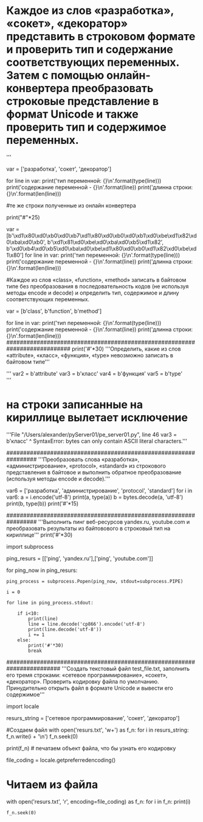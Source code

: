 # Каждое из слов «разработка», «сокет», «декоратор» представить в строковом формате и проверить тип и содержание соответствующих переменных. Затем с помощью онлайн-конвертера преобразовать строковые представление в формат Unicode и также проверить тип и содержимое переменных.
'''

var = ['разработка', 'сокет', 'декоратор']

for line in var:
    print('тип переменной: {}\n'.format(type(line)))
    print('содержание переменной - {}\n'.format(line))
    print('длинна строки: {}\n'.format(len(line)))

#те же строки полученные из онлайн конвертера

print("#"*25)

var = [b'\xd1\x80\xd0\xb0\xd0\xb7\xd1\x80\xd0\xb0\xd0\xb1\xd0\xbe\xd1\x82\xd0\xba\xd0\xb0',
       b'\xd1\x81\xd0\xbe\xd0\xba\xd0\xb5\xd1\x82',
       b'\xd0\xb4\xd0\xb5\xd0\xba\xd0\xbe\xd1\x80\xd0\xb0\xd1\x82\xd0\xbe\xd1\x80']
for line in var:
    print('тип переменной: {}\n'.format(type(line)))
    print('содержание переменной - {}\n'.format(line))
    print('длинна строки: {}\n'.format(len(line)))

#Каждое из слов «class», «function», «method» записать в байтовом типе
 без преобразования в последовательность кодов 
 (не используя методы encode и decode) и определить тип, содержимое и длину
  соответствующих переменных.

var = [b'class', b'function', b'method']

for line in var:
    print('тип переменной: {}\n'.format(type(line)))
    print('содержание переменной - {}\n'.format(line))
    print('длинна строки: {}\n'.format(len(line)))
###########################################################################
print('#'*30)
'''Определить, какие из слов «attribute», «класс», «функция», «type» 
невозможно записать в байтовом типе'''

'''
var2 = b'attribute'
var3 = b'класс'
var4 = b'функция'
var5 = b'type'   
'''
# на строки записанные на кириллице вылетает исключение
'''File "/Users/alexander/pyServer01/pe_server01.py", line 46
    var3 = b'класс'
          ^
SyntaxError: bytes can only contain ASCII literal characters.'''

#################################################################
'''Преобразовать слова «разработка», «администрирование», «protocol»,
 «standard» из строкового представления в байтовое и выполнить обратное
  преобразование (используя методы encode и decode).'''

var6 = ['разработка', 'администрирование', 'protocol', 'standard']
for i in var6:
    a = i.encode('utf-8')
    print(a, type(a))
    b = bytes.decode(a, 'utf-8')
    print(b, type(b))
    print('#'*15)

#################################################################
'''Выполнить пинг веб-ресурсов yandex.ru, youtube.com 
и преобразовать результаты из байтовового в строковый тип на кириллице'''
print('#'*30)

import subprocess


ping_resurs = [['ping', 'yandex.ru'],['ping', 'youtube.com']]

for ping_now in ping_resurs:

    ping_process = subprocess.Popen(ping_now, stdout=subprocess.PIPE)

    i = 0

    for line in ping_process.stdout:

        if i<10:
            print(line)
            line = line.decode('cp866').encode('utf-8')
            print(line.decode('utf-8'))
            i += 1
        else:
            print('#'*30)
            break
########################################################################
'''Создать текстовый файл test_file.txt, заполнить его тремя строками: 
«сетевое программирование», «сокет», «декоратор».
Проверить кодировку файла по умолчанию. Принудительно открыть файл
в формате Unicode и вывести его содержимое'''

import locale

resurs_string = ['сетевое программирование', 'сокет', 'декоратор']

#Создаем файл
with open('resurs.txt', 'w+') as f_n:
    for i in resurs_string:
        f_n.write(i + '\n')
    f_n.seek(0)

print(f_n) # печатаем объект файла, что бы узнать его кодировку

file_coding = locale.getpreferredencoding()

# Читаем из файла
with open('resurs.txt', 'r', encoding=file_coding) as f_n:
    for i in f_n:
        print(i)

    f_n.seek(0)

